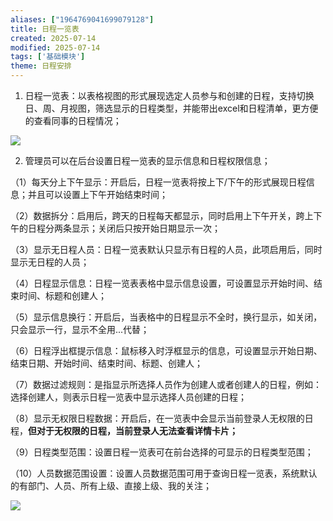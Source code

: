 ```yaml
---
aliases: ["1964769041699079128"]
title: 日程一览表
created: 2025-07-14
modified: 2025-07-14
tags: ['基础模块']
theme: 日程安排
---
```


1. 日程一览表：以表格视图的形式展现选定人员参与和创建的日程，支持切换日、周、月视图，筛选显示的日程类型，并能带出excel和日程清单，更方便的查看同事的日程情况；

![](8364420ce953b1764db297a8e9ea4dcf.jpg)

2. 管理员可以在后台设置日程一览表的显示信息和日程权限信息；

（1）每天分上下午显示：开启后，日程一览表将按上下/下午的形式展现日程信息；并且可以设置上下午开始结束时间；

（2）数据拆分：启用后，跨天的日程每天都显示，同时启用上下午开关，跨上下午的日程分两条显示；关闭后只按开始日期显示一次；

（3）显示无日程人员：日程一览表默认只显示有日程的人员，此项启用后，同时显示无日程的人员；

（4）日程显示信息：日程一览表表格中显示信息设置，可设置显示开始时间、结束时间、标题和创建人；

（5）显示信息换行：开启后，当表格中的日程显示不全时，换行显示，如关闭，只会显示一行，显示不全用...代替；

（6）日程浮出框提示信息：鼠标移入时浮框显示的信息，可设置显示开始日期、结束日期、开始时间、结束时间、标题、创建人；

（7）数据过滤规则：是指显示所选择人员作为创建人或者创建人的日程，例如：选择创建人，则表示日程一览表中显示选择人员创建的日程；

（8）显示无权限日程数据：开启后，在一览表中会显示当前登录人无权限的日程，**但对于无权限的日程，当前登录人无法查看详情卡片；**

（9）日程类型范围：设置日程一览表可在前台选择的可显示的日程类型范围；

（10）人员数据范围设置：设置人员数据范围可用于查询日程一览表，系统默认的有部门、人员、所有上级、直接上级、我的关注；

![](27884aa22203ec4614d78a97d7886ae3.jpg)